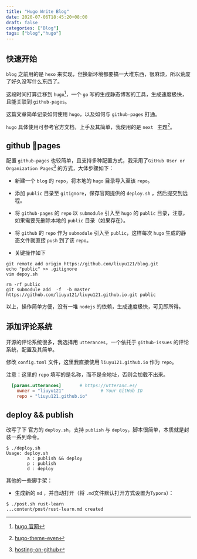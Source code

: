 ```yaml
---
title: "Hugo Write Blog"
date: 2020-07-06T18:45:20+08:00
draft: false
categories: ["Blog"]
tags: ["blog","hugo"]
---
```



## 快速开始

`blog` 之前用的是 `hexo` 来实现，但换新环境都要搞一大堆东西，很麻烦，所以荒废了好久没写什么东西了。

这段时间打算迁移到 `hugo`[^pa1]，一个 `go` 写的生成静态博客的工具，生成速度极快，且能关联到 `github-pages`。

这篇文章简单记录如何使用 `hugo`，以及如何与 `github-pages` 打通。

`hugo` 具体使用可参考官方文档，上手及其简单，我使用的是 `next ` 主题[^pa2]。

## github pages

配置 `github-pages` 也较简单，且支持多种配置方式，我采用了`GitHub User or Organization Pages`[^pa3] 的方式，大体步骤如下：

* 新建一个 `blog` 的 `repo`，将本地的 `hugo` 目录导入至该 `repo`。

* 添加 `public` 目录至 `gitignore`，保存官网提供的 `deploy.sh` ，然后提交到远程。

* 将 `github-pages` 的 `repo` 以 `submodule`  引入至 `hugo` 的 `public` 目录，注意，如果需要先删除本地的 `public` 目录（如果存在）。

* 将 `github` 的 `repo` 作为 `submodule` 引入至 `public`，这样每次 `hugo` 生成的静态文件就直接 `push` 到了该 `repo`。

* 关键操作如下

```shell
git remote add origin https://github.com/liuyu121/blog.git
echo "public" >> .gitignore
vim depoy.sh

rm -rf public
git submodule add  -f  -b master https://github.com/liuyu121/liuyu121.github.io.git public
```

以上，操作简单方便，没有一堆 `nodejs` 的依赖，生成速度极快，可见即所得。

## 添加评论系统

开源的评论系统很多，我选择用 `utterances`，一个依托于 `github-issues` 的评论系统，配置及其简单。

修改 `config.toml` 文件，这里我直接使用 `liuyu121.github.io` 作为 `repo`。

注意：这里的 `repo` 填写的是名称，而不是全地址，否则会加载不出来。

```toml
  [params.utterances]       # https://utteranc.es/
    owner = "liuyu121"              # Your GitHub ID
    repo = "liuyu121.github.io"
```

## deploy && publish

改写了下 官方的 `deploy.sh`，支持 `publish` 与 `deploy`，脚本很简单，本质就是封装一系列命令。

```shell
$ ./deploy.sh
Usage: deploy.sh
        a : publish && deploy
        p : publish
        d : deploy
```

其他的一些脚手架：

* 生成新的 `md` ，并自动打开（将 `.md`文件默认打开方式设置为`Typora`）：

```shell
$ ./post.sh rust-learn
...content/post/rust-learn.md created
```



[^pa1]: [hugo 官网](https://gohugo.io/)
[^pa2]: [hugo-theme-even](https://github.com/olOwOlo/hugo-theme-even)

[^pa3]: [hosting-on-github](https://gohugo.io/hosting-and-deployment/hosting-on-github)

